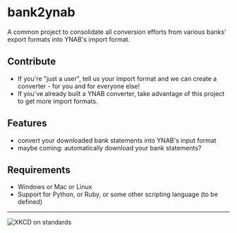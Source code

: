 # bank2ynab
A common project to consolidate all conversion efforts from various banks' export formats into YNAB's import format.

## Contribute

- If you're "just a user", tell us your import format and we can create a converter - for you and for everyone else!
- If you've already built a YNAB converter, take advantage of this project to get more import formats.  

## Features

- convert your downloaded bank statements into YNAB's input format
- maybe coming: automatically download your bank statements?

## Requirements

- Windows or Mac or Linux
- Support for Python, or Ruby, or some other scripting language (to be defined)

----

![XKCD on standards](https://imgs.xkcd.com/comics/standards.png)


